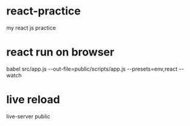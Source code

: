 # react-practice
my react js practice

# react run on browser
babel src/app.js --out-file=public/scripts/app.js --presets=env,react --watch

# live reload
live-server public